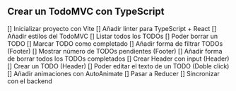 ## Crear un TodoMVC con TypeScript

[] Inicializar proyecto con Vite
[] Añadir linter para TypeScript + React
[] Añadir estilos del TodoMVC
[] Listar todos los TODOs
[] Poder borrar un TODO
[] Marcar TODO como completado
[] Añadir forma de filtrar TODOs (Footer)
[] Mostrar número de TODOs pendientes (Footer)
[] Añadir forma de borrar todos los TODOs completados
[] Crear Header con input (Header)
[] Crear un TODO (Header)
[] Poder editar el texto de un TODO (Doble click)
[] Añadir animaciones con AutoAnimate
[] Pasar a Reducer
[] Sincronizar con el backend
